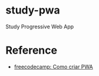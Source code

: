 # study-pwa

Study Progressive Web App

# Reference

- [freecodecamp: Como criar PWA](https://www.freecodecamp.org/portuguese/news/como-criar-um-aplicativo-web-progressivo-pwa-do-zero-com-html-css-e-javascript/)